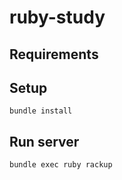 # ruby-study

## Requirements

## Setup

```
bundle install
```

## Run server

```
bundle exec ruby rackup
```

